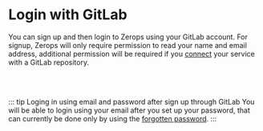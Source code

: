 # Login with GitLab

You can sign up and then login to Zerops using your GitLab account. For signup, Zerops will only require permission to read your name and email address, additional permission will be required if you [connect]() your service with a GitLab repository.

<br/><br/>

::: tip Loging in using email and password after sign up through GitLab
You will be able to login using your email after you set up your password, that can currently be done only by using the [forgotten password]().
:::
